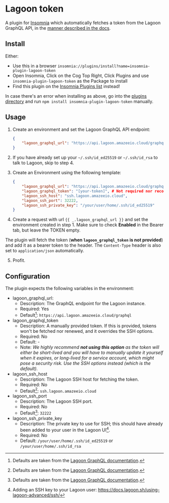 # Lagoon token
A plugin for [Insomnia](https://insomnia.rest/) which automatically fetches a token from the Lagoon GraphQL API, in the [manner described in the docs](https://docs.lagoon.sh/using-lagoon-advanced/graphql/#connect-to-graphql-api).

## Install

Either:
- Use this in a browser `insomnia://plugins/install?name=insomnia-plugin-lagoon-token`
- Open Insomnia, Click on the Cog Top Right, Click Plugins and use `insomnia-plugin-lagoon-token` as the Package to install
- Find this plugin on the [Insomnia Plugins list](https://insomnia.rest/plugins/insomnia-plugin-lagoon-token) instead!

In case there's an error when installing as above, go into the [plugins directory](https://docs.insomnia.rest/insomnia/introduction-to-plugins#plugin-file-location) and run `npm install insomnia-plugin-lagoon-token` manually.

## Usage

1. Create an environment and set the Lagoon GraphQL API endpoint:
    ```json
    {
        "lagoon_graphql_url": "https://api.lagoon.amazeeio.cloud/graphql"
    }
    ```

2. If you have already set up your `~/.ssh/id_ed25519` or `~/.ssh/id_rsa` to talk to Lagoon, skip to step 4.

3. Create an Environment using the following template:
    ```json
    {
        "lagoon_graphql_url": "https://api.lagoon.amazeeio.cloud/graphql",
        "lagoon_graphql_token": "[your-token]", # Not required nor recommended.
        "lagoon_ssh_host": "ssh.lagoon.amazeeio.cloud",
        "lagoon_ssh_port": 32222,
        "lagoon_ssh_private_key": "/your/user/home/.ssh/id_ed25519"
    }
    ```

4. Create a request with url `{{ _.lagoon_graphql_url }}` and set the environment created in step 1. Make sure to check **Enabled** in the Bearer tab, but leave the TOKEN empty.

The plugin will fetch the token (**when `lagoon_graphql_token` is not provided**) and add it as a bearer token to the header. The `Content-Type` header is also set to `application/json` automatically.

5. Profit.

## Configuration

The plugin expects the following variables in the environment:

- lagoon_graphql_url:
  - Description: The GraphQL endpoint for the Lagoon instance.
  - Required: Yes
  - Default[^1]: `https://api.lagoon.amazeeio.cloud/graphql`
- lagoon_graphql_token
  - Description: A manually provided token. If this is provided, tokens won't be fetched nor renewed, and it overrides the SSH options.
  - Required: No
  - Default: -
  - Note: *We highly recommend **not using this option** as the token will either be short-lived and you will have to manually update it yourself when it expires, or long-lived for a service account, which might pose a security risk. Use the SSH options instead (which is the default).*
- lagoon_ssh_host
  - Description: The Lagoon SSH host for fetching the token.
  - Required: No
  - Default[^1]: `ssh.lagoon.amazeeio.cloud`
- lagoon_ssh_port
  - Description: The Lagoon SSH port.
  - Required: No
  - Default[^1]: `32222`
- lagoon_ssh_private_key
  - Description: The private key to use for SSH; this should have already been added to your user in the Lagoon UI[^2].
  - Required: No
  - Default: `/your/user/home/.ssh/id_ed25519` or `/your/user/home/.ssh/id_rsa`

[^1]: Defaults are taken from the [Lagoon GraphQL documentation](https://docs.lagoon.sh/using-lagoon-advanced/graphql/).
[^2]: Adding an SSH key to your Lagoon user: https://docs.lagoon.sh/using-lagoon-advanced/ssh/


